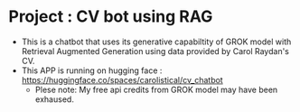 # Project : CV bot using RAG 
- This is a chatbot that uses its generative capabiltity of GROK model with Retrieval Augmented Generation using data provided by Carol Raydan's CV.
- This APP is running on hugging face : https://huggingface.co/spaces/carolistical/cv_chatbot
  - Plese note: My free api credits from GROK model may have been exhaused.
